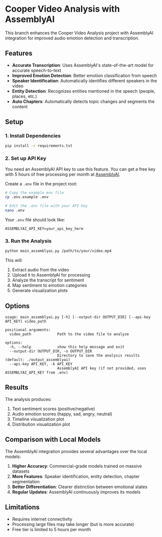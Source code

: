 # Cooper Video Analysis with AssemblyAI

This branch enhances the Cooper Video Analysis project with AssemblyAI integration for improved audio emotion detection and transcription.

## Features

- **Accurate Transcription**: Uses AssemblyAI's state-of-the-art model for accurate speech-to-text
- **Improved Emotion Detection**: Better emotion classification from speech
- **Speaker Identification**: Automatically identifies different speakers in the video
- **Entity Detection**: Recognizes entities mentioned in the speech (people, places, etc.)
- **Auto Chapters**: Automatically detects topic changes and segments the content

## Setup

### 1. Install Dependencies

```bash
pip install -r requirements.txt
```

### 2. Set up API Key

You need an AssemblyAI API key to use this feature. You can get a free key with 5 hours of free processing per month at [AssemblyAI](https://www.assemblyai.com/).

Create a `.env` file in the project root:

```bash
# Copy the example env file
cp .env.example .env

# Edit the .env file with your API key
nano .env
```

Your `.env` file should look like:

```
ASSEMBLYAI_API_KEY=your_api_key_here
```

### 3. Run the Analysis

```bash
python main_assemblyai.py /path/to/your/video.mp4
```

This will:
1. Extract audio from the video
2. Upload it to AssemblyAI for processing
3. Analyze the transcript for sentiment
4. Map sentiment to emotion categories
5. Generate visualization plots

## Options

```
usage: main_assemblyai.py [-h] [--output-dir OUTPUT_DIR] [--api-key API_KEY] video_path

positional arguments:
  video_path            Path to the video file to analyze

options:
  -h, --help            show this help message and exit
  --output-dir OUTPUT_DIR, -o OUTPUT_DIR
                        Directory to save the analysis results (default: ./output_assemblyai)
  --api-key API_KEY, -k API_KEY
                        AssemblyAI API key (if not provided, uses ASSEMBLYAI_API_KEY from .env)
```

## Results

The analysis produces:

1. Text sentiment scores (positive/negative)
2. Audio emotion scores (happy, sad, angry, neutral)
3. Timeline visualization plot
4. Distribution visualization plot

## Comparison with Local Models

The AssemblyAI integration provides several advantages over the local models:

1. **Higher Accuracy**: Commercial-grade models trained on massive datasets
2. **More Features**: Speaker identification, entity detection, chapter segmentation
3. **Better Differentiation**: Clearer distinction between emotional states
4. **Regular Updates**: AssemblyAI continuously improves its models

## Limitations

- Requires internet connectivity
- Processing large files may take longer (but is more accurate)
- Free tier is limited to 5 hours per month
